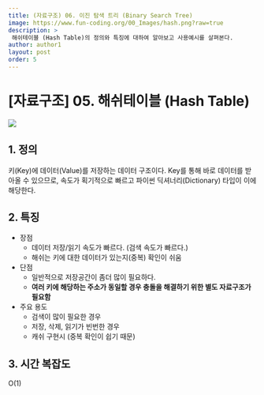 ```yaml
---
title: (자료구조) 06. 이진 탐색 트리 (Binary Search Tree)
image: https://www.fun-coding.org/00_Images/hash.png?raw=true
description: >
 해쉬테이블 (Hash Table)의 정의와 특징에 대하여 알아보고 사용예시를 살펴본다.
author: author1
layout: post
order: 5
---
```


# [자료구조] 05. 해쉬테이블 (Hash Table)

<img src="https://www.fun-coding.org/00_Images/hash.png?raw=true" style="max-width:100%;margin-left: auto; margin-right: auto; display: block;">

## 1. 정의

키(Key)에 데이터(Value)를 저장하는 데이터 구조이다. Key를 통해 바로 데이터를 받아올 수 있으므로, 속도가 획기적으로 빠르고 파이썬 딕셔너리(Dictionary) 타입이 이에 해당한다.

## 2. 특징

- 장점
  - 데이터 저장/읽기 속도가 빠르다. (검색 속도가 빠르다.)
  - 해쉬는 키에 대한 데이터가 있는지(중복) 확인이 쉬움
- 단점 
  - 일반적으로 저장공간이 좀더 많이 필요하다.
  - **여러 키에 해당하는 주소가 동일할 경우 충돌을 해결하기 위한 별도 자료구조가 필요함**
- 주요 용도
  - 검색이 많이 필요한 경우
  - 저장, 삭제, 읽기가 빈번한 경우
  - 캐쉬 구현시 (중복 확인이 쉽기 때문)

## 3. 시간 복잡도

O(1)
